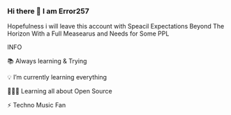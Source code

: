### Hi there 👋 I am Error257 

Hopefulness i will leave this account with Speacil Expectations Beyond The Horizon With a Full Measearus and Needs for Some PPL

  INFO
  
  
📚 Always learning & Trying 

💡 I’m currently learning everything

👨🏻‍💻 Learning all about Open Source

⚡️ Techno Music Fan
 
